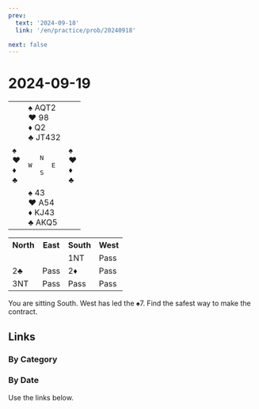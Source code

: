 ```yaml
---
prev:
  text: '2024-09-18'
  link: '/en/practice/prob/20240918'

next: false
---
```


# 2024-09-19

<table class="deal">
	<tr>
		<td></td>
		<td>♠ AQT2<br>♥ 98<br>♦ Q2<br>♣ JT432</td>
		<td></td>
	</tr>
	<tr>
		<td>♠ <br>♥ <br>♦ <br>♣ </td>
		<td><pre>   N<br>W     E<br>   S</pre></td>
		<td>♠ <br>♥ <br>♦ <br>♣ </td>
	</tr>
	<tr>
		<td></td>
		<td>♠ 43<br>♥ A54<br>♦ KJ43<br>♣ AKQ5</td>
		<td></td>
	</tr>
</table>

<table class="auction">
	<tr>
		<th>North</th>
		<th>East</th>
		<th>South</th>
		<th>West</th>
	</tr>
	<tr>
		<td></td>
		<td></td>
		<td>1NT</td>
		<td>Pass</td>
	</tr>
	<tr>
		<td>2♣</td>
		<td>Pass</td>
		<td>2♦</td>
		<td>Pass</td>
	</tr>
	<tr>
		<td>3NT</td>
		<td>Pass</td>
		<td>Pass</td>
		<td>Pass</td>
	</tr>
</table>

You are sitting South. West has led the ♠7. Find the safest way to make the contract. 

## Links

[<Badge type="tip" text="Check Solution"/>](/en/learning/prob/20240919)

### By Category

[<Badge type="tip" text="<--"/>](/en/practice/prob/20240916)
[<Badge type="tip" text="Calendar"/>](/en/practice/calendar/202409)
[<Badge type="info" text="-->"/>](/en/practice/prob/20240919#links)

### By Date

Use the links below.